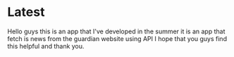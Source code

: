 # Latest
Hello guys this is an app that I've developed in the summer it is an app that fetch is news from the guardian website using API
I hope that you guys find this helpful and thank you.

